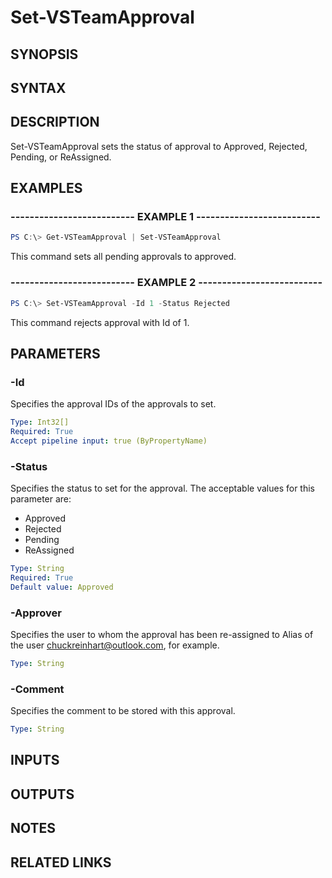 <!-- #include "./common/header.md" -->

# Set-VSTeamApproval

## SYNOPSIS

<!-- #include "./synopsis/Set-VSTeamApproval.md" -->

## SYNTAX

## DESCRIPTION

Set-VSTeamApproval sets the status of approval to Approved, Rejected, Pending, or ReAssigned.

## EXAMPLES

### -------------------------- EXAMPLE 1 --------------------------

```PowerShell
PS C:\> Get-VSTeamApproval | Set-VSTeamApproval
```

This command sets all pending approvals to approved.

### -------------------------- EXAMPLE 2 --------------------------

```PowerShell
PS C:\> Set-VSTeamApproval -Id 1 -Status Rejected
```

This command rejects approval with Id of 1.

## PARAMETERS

<!-- #include "./params/projectName.md" -->

### -Id

Specifies the approval IDs of the approvals to set.

```yaml
Type: Int32[]
Required: True
Accept pipeline input: true (ByPropertyName)
```

### -Status

Specifies the status to set for the approval. The acceptable values for this parameter are:

- Approved
- Rejected
- Pending
- ReAssigned

```yaml
Type: String
Required: True
Default value: Approved
```

### -Approver

Specifies the user to whom the approval has been re-assigned to Alias of the user chuckreinhart@outlook.com, for example.

```yaml
Type: String
```

### -Comment

Specifies the comment to be stored with this approval.

```yaml
Type: String
```

<!-- #include "./params/force.md" -->

## INPUTS

## OUTPUTS

## NOTES

## RELATED LINKS
